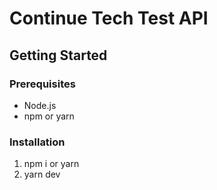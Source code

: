 # Continue Tech Test API

## Getting Started

### Prerequisites

- Node.js
- npm or yarn

### Installation

1. npm i or yarn
2. yarn dev
